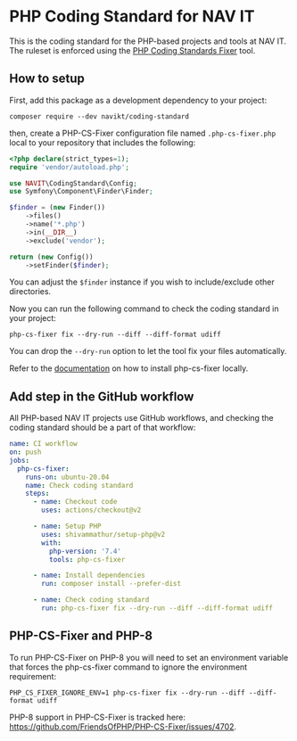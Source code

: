 # PHP Coding Standard for NAV IT

This is the coding standard for the PHP-based projects and tools at NAV IT. The ruleset is enforced using the [PHP Coding Standards Fixer](https://github.com/FriendsOfPHP/PHP-CS-Fixer) tool.

## How to setup

First, add this package as a development dependency to your project:

    composer require --dev navikt/coding-standard

then, create a PHP-CS-Fixer configuration file named `.php-cs-fixer.php` local to your repository that includes the following:

```php
<?php declare(strict_types=1);
require 'vendor/autoload.php';

use NAVIT\CodingStandard\Config;
use Symfony\Component\Finder\Finder;

$finder = (new Finder())
    ->files()
    ->name('*.php')
    ->in(__DIR__)
    ->exclude('vendor');

return (new Config())
    ->setFinder($finder);
```

You can adjust the `$finder` instance if you wish to include/exclude other directories.

Now you can run the following command to check the coding standard in your project:

    php-cs-fixer fix --dry-run --diff --diff-format udiff

You can drop the `--dry-run` option to let the tool fix your files automatically.

Refer to the [documentation](https://github.com/FriendsOfPHP/PHP-CS-Fixer) on how to install php-cs-fixer locally.

## Add step in the GitHub workflow

All PHP-based NAV IT projects use GitHub workflows, and checking the coding standard should be a part of that workflow:

```yaml
name: CI workflow
on: push
jobs:
  php-cs-fixer:
    runs-on: ubuntu-20.04
    name: Check coding standard
    steps:
      - name: Checkout code
        uses: actions/checkout@v2

      - name: Setup PHP
        uses: shivammathur/setup-php@v2
        with:
          php-version: '7.4'
          tools: php-cs-fixer

      - name: Install dependencies
        run: composer install --prefer-dist

      - name: Check coding standard
        run: php-cs-fixer fix --dry-run --diff --diff-format udiff
```

## PHP-CS-Fixer and PHP-8

To run PHP-CS-Fixer on PHP-8 you will need to set an environment variable that forces the php-cs-fixer command to ignore the environment requirement:

    PHP_CS_FIXER_IGNORE_ENV=1 php-cs-fixer fix --dry-run --diff --diff-format udiff

PHP-8 support in PHP-CS-Fixer is tracked here: https://github.com/FriendsOfPHP/PHP-CS-Fixer/issues/4702.
